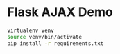 # Flask AJAX Demo

```bash
virtualenv venv
source venv/bin/activate
pip install -r requirements.txt
```
